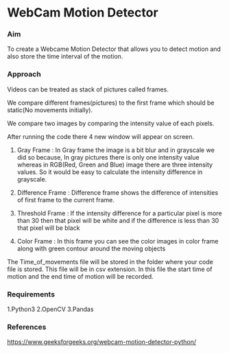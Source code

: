 # WebCam Motion Detector

### Aim
  
To create a Webcame Motion Detector that allows you to detect motion and also store the time interval of the motion.

### Approach

Videos can be treated as stack of pictures called frames. 

We compare different frames(pictures) to the first frame which should be static(No movements initially).

We compare two images by comparing the intensity value of each pixels.

After running the code there 4 new window will appear on screen.

1. Gray Frame : In Gray frame the image is a bit blur and in grayscale we did so because, In gray pictures there is only one intensity value whereas in RGB(Red, Green and Blue) image there are three intensity values.
So it would be easy to calculate the intensity difference in grayscale.

2. Difference Frame : Difference frame shows the difference of intensities of first frame to the current frame.

3. Threshold Frame : If the intensity difference for a particular pixel is more than 30 then that pixel will be white and if the difference is less than 30 that pixel will be black

4. Color Frame : In this frame you can see the color images in color frame along with green contour around the moving objects

The Time_of_movements file will be stored in the folder where your code file is stored. This file will be in csv extension. In this file the start time of motion and the end time of motion will be recorded.

### Requirements

1.Python3
2.OpenCV
3.Pandas

### References

https://www.geeksforgeeks.org/webcam-motion-detector-python/
